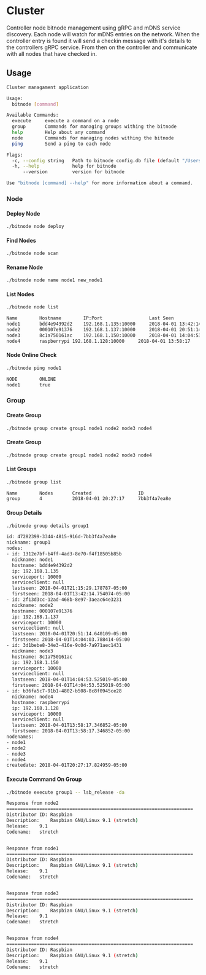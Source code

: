 # Cluster

Controller node bitnode management using gRPC and mDNS service discovery. Each node will watch for mDNS entries on the network. When the controller entry is found it will send a checkin message with it's details to the controllers gRPC service. From then on the controller and communicate with all nodes that have checked in.

## Usage
```bash
Cluster managament application

Usage:
  bitnode [command]

Available Commands:
  execute     execute a command on a node
  group       Commands for managing groups withing the bitnode
  help        Help about any command
  node        Commands for managing nodes withing the bitnode
  ping        Send a ping to each node

Flags:
  -c, --config string   Path to bitnode config.db file (default "/Users/username/.bitnode/config.db")
  -h, --help            help for bitnode
      --version         version for bitnode

Use "bitnode [command] --help" for more information about a command.
```

### Node
#### Deploy Node
```bash
./bitnode node deploy
```

#### Find Nodes
```bash
./bitnode node scan
```

#### Rename Node
```bash
./bitnode node name node1 new_node1
```

#### List Nodes
```bash
./bitnode node list

Name		Hostname	    IP:Port			        Last Seen		        ID
node1		bdd4e94392d2	192.168.1.135:10000	    2018-04-01 13:42:14	    f4f18505b85b
node2		000107e91376	192.168.1.137:10000	    2018-04-01 20:51:14	    3aeac64e3231
node3		8c1a750161ac	192.168.1.150:10000	    2018-04-01 14:04:53	    7a971aec1431
node4		raspberrypi	192.168.1.128:10000	    2018-04-01 13:58:17	    8c8f0945ce28
```

#### Node Online Check
```bash
./bitnode ping node1

NODE		ONLINE
node1		true
```

### Group

#### Create Group
```bash
./bitnode group create group1 node1 node2 node3 node4
```

#### Create Group
```bash
./bitnode group create group1 node1 node2 node3 node4
```

#### List Groups
```bash
./bitnode group list

Name		Nodes		Created			        ID
group		4		    2018-04-01 20:27:17	    7bb3f4a7ea8e
```

#### Group Details
```bash
./bitnode group details group1

id: 47282399-3344-4815-916d-7bb3f4a7ea8e
nickname: group1
nodes:
- id: 1312e7bf-b4ff-4ad3-8e70-f4f18505b85b
  nickname: node1
  hostname: bdd4e94392d2
  ip: 192.168.1.135
  serviceport: 10000
  serviceclient: null
  lastseen: 2018-04-01T21:15:29.178787-05:00
  firstseen: 2018-04-01T13:42:14.754074-05:00
- id: 2f13d3cc-12ad-468b-8e97-3aeac64e3231
  nickname: node2
  hostname: 000107e91376
  ip: 192.168.1.137
  serviceport: 10000
  serviceclient: null
  lastseen: 2018-04-01T20:51:14.640109-05:00
  firstseen: 2018-04-01T14:04:03.788414-05:00
- id: 3d1bebe8-34e3-416e-9c0d-7a971aec1431
  nickname: node3
  hostname: 8c1a750161ac
  ip: 192.168.1.150
  serviceport: 10000
  serviceclient: null
  lastseen: 2018-04-01T14:04:53.525019-05:00
  firstseen: 2018-04-01T14:04:53.525019-05:00
- id: b36fa5c7-91b1-4802-b508-8c8f0945ce28
  nickname: node4
  hostname: raspberrypi
  ip: 192.168.1.128
  serviceport: 10000
  serviceclient: null
  lastseen: 2018-04-01T13:58:17.346852-05:00
  firstseen: 2018-04-01T13:58:17.346852-05:00
nodenames:
- node1
- node2
- node3
- node4
createdate: 2018-04-01T20:27:17.824959-05:00
```

#### Execute Command On Group
```bash
./bitnode execute group1 -- lsb_release -da

Response from node2
====================================================================
Distributor ID:	Raspbian
Description:	Raspbian GNU/Linux 9.1 (stretch)
Release:	9.1
Codename:	stretch


Response from node1
====================================================================
Distributor ID:	Raspbian
Description:	Raspbian GNU/Linux 9.1 (stretch)
Release:	9.1
Codename:	stretch


Response from node3
====================================================================
Distributor ID:	Raspbian
Description:	Raspbian GNU/Linux 9.1 (stretch)
Release:	9.1
Codename:	stretch


Response from node4
====================================================================
Distributor ID:	Raspbian
Description:	Raspbian GNU/Linux 9.1 (stretch)
Release:	9.1
Codename:	stretch
```